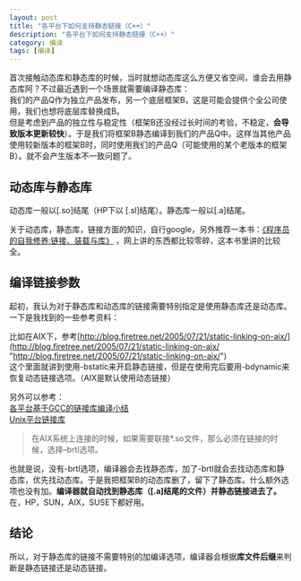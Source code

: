 ```yaml
---
layout: post
title: "各平台下如何支持静态链接（C++）"
description: "各平台下如何支持静态链接（C++）"
category: 编译
tags: [编译]
---
```

首次接触动态库和静态库的时候，当时就想动态库这么方便又省空间，谁会去用静态库阿？不过最近遇到一个场景就需要编译静态库：  
我们的产品Q作为独立产品发布，另一个底层框架B，这是可能会提供个全公司使用，我们也想将底层库替换成B。  
但是考虑到产品的独立性与稳定性（框架B还没经过长时间的考验，不稳定，**会导致版本更新较快**）。于是我们将框架B静态编译到我们的产品Q中。这样当其他产品使用较新版本的框架B时，同时使用我们的产品Q（可能使用的某个老版本的框架B）。就不会产生版本不一致问题了。  

## 动态库与静态库 ##
动态库一般以[.so]结尾（HP下以 [.sl]结尾）。静态库一般以[.a]结尾。  

关于动态库，静态库，链接方面的知识，自行google，另外推荐一本书：[《程序员的自我修养:链接、装载与库》](http://book.douban.com/subject/3652388/ "《程序员的自我修养:链接、装载与库》")  ，网上讲的东西都比较零碎，这本书里讲的比较全。  

## 编译链接参数 ##
起初，我认为对于静态库和动态库的链接需要特别指定是使用静态库还是动态库。一下是我找到的一些参考资料： 

比如在AIX下，参考[http://blog.firetree.net/2005/07/21/static-linking-on-aix/](http://blog.firetree.net/2005/07/21/static-linking-on-aix/ "http://blog.firetree.net/2005/07/21/static-linking-on-aix/")  
这个里面就讲到使用-bstatic来开启静态链接，但是在使用完后要用-bdynamic来恢复动态链接选项。（AIX是默认使用动态链接）

另外可以参考：  
[各平台基于GCC的链接库编译小结](http://leander.blog.51cto.com/2911819/1099430 "各平台基于GCC的链接库编译小结")  
 [Unix平台链接库](http://biancheng.dnbcw.info/aix/234618.html "Unix平台链接库")

> 在AIX系统上连接的时候，如果需要联接*.so文件，那么必须在链接的时候，选择–brtl选项。

也就是说，没有-brtl选项，编译器会去找静态库，加了-brtl就会去找动态库和静态库，优先找动态库。于是我把框架B的动态库删了，留下了静态库。什么额外选项也没有加。**编译器就自动找到静态库（[.a]结尾的文件）并静态链接进去了。**  在，HP，SUN，AIX，SUSE下都好用。

## 结论 ##
所以，对于静态库的链接不需要特别的加编译选项，编译器会根据**库文件后缀**来判断是静态链接还是动态链接。
